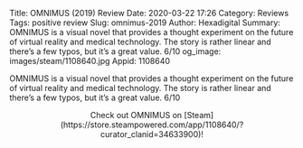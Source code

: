 Title: OMNIMUS (2019) Review
Date: 2020-03-22 17:26
Category: Reviews
Tags: positive review
Slug: omnimus-2019
Author: Hexadigital
Summary: OMNIMUS is a visual novel that provides a thought experiment on the future of virtual reality and medical technology. The story is rather linear and there’s a few typos, but it’s a great value. 6/10
og_image: images/steam/1108640.jpg
Appid: 1108640

OMNIMUS is a visual novel that provides a thought experiment on the future of virtual reality and medical technology. The story is rather linear and there’s a few typos, but it’s a great value. 6/10

<center>Check out OMNIMUS on [Steam](https://store.steampowered.com/app/1108640/?curator_clanid=34633900)!</center>
